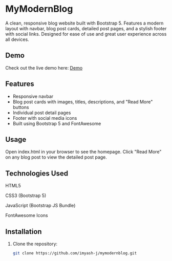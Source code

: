 # MyModernBlog

A clean, responsive blog website built with Bootstrap 5. Features a modern layout with navbar, blog post cards, detailed post pages, and a stylish footer with social links. Designed for ease of use and great user experience across all devices.

## Demo

Check out the live demo here: [Demo](https://imyash-j.github.io/mymodernblog/)

## Features

- Responsive navbar
- Blog post cards with images, titles, descriptions, and "Read More" buttons
- Individual post detail pages
- Footer with social media icons
- Built using Bootstrap 5 and FontAwesome

## Usage

Open index.html in your browser to see the homepage. Click "Read More" on any blog post to view the detailed post page.

## Technologies Used

HTML5

CSS3 (Bootstrap 5)

JavaScript (Bootstrap JS Bundle)

FontAwesome Icons

## Installation

1. Clone the repository:

   ```bash
   git clone https://github.com/imyash-j/mymodernblog.git
